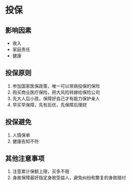 # 投保

## 影响因素

* 收入
* 家庭责任
* 健康

## 投保原则

1. 参加国家医保政策，唯一可以带病投保的保险
2. 购买商业医疗保险，把大风险转嫁给保险公司
3. 先大人后小孩，保障好自己才有能力保护亲人
4. 早买早保障，先有后优，先保障后理财

## 投保避免

1. 人情保单
2. 健康告知不符

## 其他注意事项

1. 注意累计保额上限，买多不赔
2. 身故保障最好指定身故受益人，避免纠纷和繁复的身故赔付

